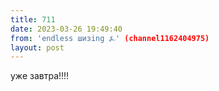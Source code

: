 ```yaml
---
title: 711
date: 2023-03-26 19:49:40
from: 'endless шизing ⍼' (channel1162404975)
layout: post
---
```


уже завтра!!!!
